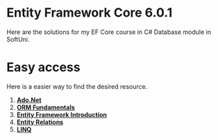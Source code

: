 # Entity Framework Core 6.0.1
Here are the solutions for my EF Core course in C# Database module in SoftUni.

# Easy access
Here is a easier way to find the desired resource.
1. [**Ado.Net**](https://github.com/StanchosCodes/SoftUni-Entity-Framework-Core/tree/main/AdoNet)
2. [**ORM Fundamentals**](https://github.com/StanchosCodes/SoftUni-Entity-Framework-Core/tree/main/ORM%20Fundamentals)
3. [**Entity Framework Introduction**](https://github.com/StanchosCodes/SoftUni-Entity-Framework-Core/tree/main/EntityFrameworkIntroduction)
4. [**Entity Relations**](https://github.com/StanchosCodes/SoftUni-Entity-Framework-Core/tree/main/EntityRelations)
5. [**LINQ**](https://github.com/StanchosCodes/SoftUni-Entity-Framework-Core/tree/main/LINQ)
